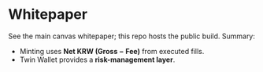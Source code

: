 # Whitepaper

See the main canvas whitepaper; this repo hosts the public build. Summary:
- Minting uses **Net KRW (Gross − Fee)** from executed fills.
- Twin Wallet provides a **risk-management layer**.
